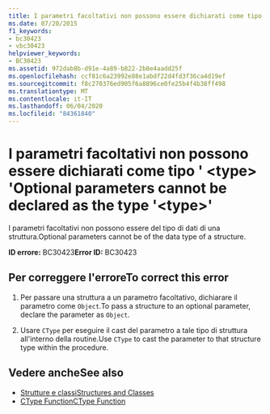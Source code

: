 ```yaml
---
title: I parametri facoltativi non possono essere dichiarati come tipo ' <type> '
ms.date: 07/20/2015
f1_keywords:
- bc30423
- vbc30423
helpviewer_keywords:
- BC30423
ms.assetid: 972dab8b-d91e-4a89-b822-2b8e4aadd25f
ms.openlocfilehash: ccf81c6a23992e88e1abdf22d4fd3f36ca4d19ef
ms.sourcegitcommit: f8c270376ed905f6a8896ce0fe25b4f4b38ff498
ms.translationtype: MT
ms.contentlocale: it-IT
ms.lasthandoff: 06/04/2020
ms.locfileid: "84361840"
---
```

# <a name="optional-parameters-cannot-be-declared-as-the-type-type"></a><span data-ttu-id="85b57-102">I parametri facoltativi non possono essere dichiarati come tipo ' \<type> '</span><span class="sxs-lookup"><span data-stu-id="85b57-102">Optional parameters cannot be declared as the type '\<type>'</span></span>
<span data-ttu-id="85b57-103">I parametri facoltativi non possono essere del tipo di dati di una struttura.</span><span class="sxs-lookup"><span data-stu-id="85b57-103">Optional parameters cannot be of the data type of a structure.</span></span>  
  
 <span data-ttu-id="85b57-104">**ID errore:** BC30423</span><span class="sxs-lookup"><span data-stu-id="85b57-104">**Error ID:** BC30423</span></span>  
  
## <a name="to-correct-this-error"></a><span data-ttu-id="85b57-105">Per correggere l'errore</span><span class="sxs-lookup"><span data-stu-id="85b57-105">To correct this error</span></span>  
  
1. <span data-ttu-id="85b57-106">Per passare una struttura a un parametro facoltativo, dichiarare il parametro come `Object`.</span><span class="sxs-lookup"><span data-stu-id="85b57-106">To pass a structure to an optional parameter, declare the parameter as `Object`.</span></span>  
  
2. <span data-ttu-id="85b57-107">Usare `CType` per eseguire il cast del parametro a tale tipo di struttura all'interno della routine.</span><span class="sxs-lookup"><span data-stu-id="85b57-107">Use `CType` to cast the parameter to that structure type within the procedure.</span></span>  
  
## <a name="see-also"></a><span data-ttu-id="85b57-108">Vedere anche</span><span class="sxs-lookup"><span data-stu-id="85b57-108">See also</span></span>

- [<span data-ttu-id="85b57-109">Strutture e classi</span><span class="sxs-lookup"><span data-stu-id="85b57-109">Structures and Classes</span></span>](../programming-guide/language-features/data-types/structures-and-classes.md)
- [<span data-ttu-id="85b57-110">CType Function</span><span class="sxs-lookup"><span data-stu-id="85b57-110">CType Function</span></span>](../language-reference/functions/ctype-function.md)
